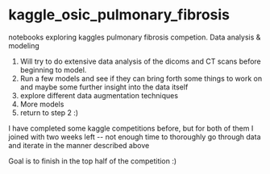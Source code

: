 # kaggle_osic_pulmonary_fibrosis
notebooks exploring kaggles pulmonary fibrosis competion. Data analysis &amp; modeling


1) Will try to do extensive data analysis of the dicoms and CT scans before beginning to model.
2) Run a few models and see if they can bring forth some things to work on and maybe some further insight into the data itself
3) explore different data augmentation techniques
4) More models
5) return to step 2 :)

I have completed some kaggle competitions before, but for both of them I joined with two weeks left 
-- not enough time to thoroughly go through data and iterate in the manner described above

Goal is to finish in the top half of the competition :)
